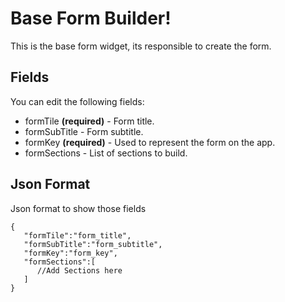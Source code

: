 # Base Form Builder!

This is the base form widget, its responsible to create the form.

## Fields

You can edit the following fields:

- formTile **(required)** - Form title.
- formSubTitle - Form subtitle.
- formKey **(required)** - Used to represent the form on the app.
- formSections - List of sections to build.

## Json Format

Json format to show those fields

    {
       "formTile":"form_title",
       "formSubTitle":"form_subtitle",
       "formKey":"form_key",
       "formSections":[
          //Add Sections here
       ]
    }
